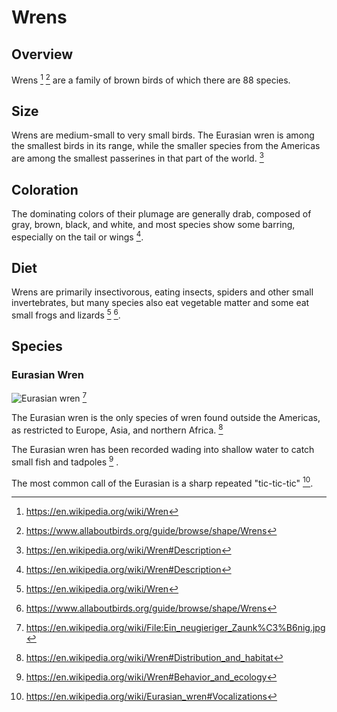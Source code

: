 # Wrens

## Overview
Wrens [^1] [^2] are a family of brown birds of which there are 88 species.

## Size
Wrens are medium-small to very small birds. The Eurasian wren is among the smallest birds in its range, while the smaller species from the Americas are among the smallest passerines in that part of the world. [^3]

## Coloration
The dominating colors of their plumage are generally drab, composed of gray, brown, black, and white, and most species show some barring, especially on the tail or wings [^3].

## Diet
Wrens are primarily insectivorous, eating insects, spiders and other small invertebrates, but many species also eat vegetable matter and some eat small frogs and lizards [^1] [^2].

## Species
### Eurasian Wren
![Eurasian wren](https://upload.wikimedia.org/wikipedia/commons/thumb/6/6c/Ein_neugieriger_Zaunk%C3%B6nig.jpg/240px-Ein_neugieriger_Zaunk%C3%B6nig.jpg) [^4]

The Eurasian wren is the only species of wren found outside the Americas, as restricted to Europe, Asia, and northern Africa. [^5]

The Eurasian wren has been recorded wading into shallow water to catch small fish and tadpoles [^6] .

The most common call of the Eurasian is a sharp repeated "tic-tic-tic" [^7].

[^1]: https://en.wikipedia.org/wiki/Wren
[^2]: https://www.allaboutbirds.org/guide/browse/shape/Wrens
[^3]: https://en.wikipedia.org/wiki/Wren#Description
[^4]: https://en.wikipedia.org/wiki/File:Ein_neugieriger_Zaunk%C3%B6nig.jpg
[^5]: https://en.wikipedia.org/wiki/Wren#Distribution_and_habitat
[^6]: https://en.wikipedia.org/wiki/Wren#Behavior_and_ecology
[^7]: https://en.wikipedia.org/wiki/Eurasian_wren#Vocalizations